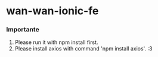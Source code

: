 # wan-wan-ionic-fe
### Importante
1. Please run it with npm install first.
2. Please install axios with command 'npm install axios'. :3

